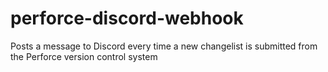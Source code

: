 # perforce-discord-webhook
Posts a message to Discord every time a new changelist is submitted from the Perforce version control system
